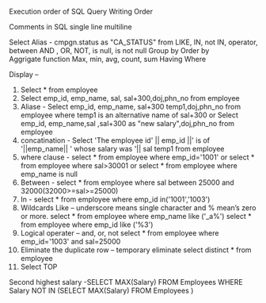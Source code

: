 Execution order of SQL Query
Writing Order

Comments in SQL
single line
multiline

Select
Alias - cmpgn.status as "CA_STATUS"
from
LIKE, IN, not IN, operator, between AND , OR, NOT, is null, is not null
Group by
Order by
Aggrigate function Max, min, avg, count, sum
Having
Where

Display – 
1.	Select * from employee
2.	Select emp_id, emp_name, sal, sal+300,doj,phn_no from employee 
3.	Aliase - Select emp_id, emp_name, sal+300  temp1,doj,phn_no from employee where temp1 is an alternative name of sal+300                                                                                                                          				or
 Select emp_id, emp_name,sal ,sal+300 as "new salary",doj,phn_no from employee
4.	concatination - Select 'The employee id' ||  emp_id  ||'  is of  '||emp_name||  ' whose salary was '|| sal temp1 from employee
5.	where clause - select * from employee where emp_id='1001'
                                             or 
select * from employee where sal>30001
                                             or
select *  from employee where emp_name is null
6.	Between - select * from employee  where sal  between 25000 and 32000(32000>=sal>=25000)
7.	In - select * from employee  where emp_id in('1001','1003')
8.	Wildcards Like – underscore means single character and % mean’s zero or more.
select * from employee  where emp_name like ('_a%')
select * from employee  where emp_id like ('%3')
9.	Logical operater – and, or, not
select * from employee  where emp_id='1003' and sal=25000
10.	Eliminate the duplicate row – temporary eliminate
select distinct * from employee  
11. Select TOP


Second highest salary -SELECT MAX(Salary) FROM Employees
WHERE Salary NOT IN (SELECT MAX(Salary) FROM Employees )
